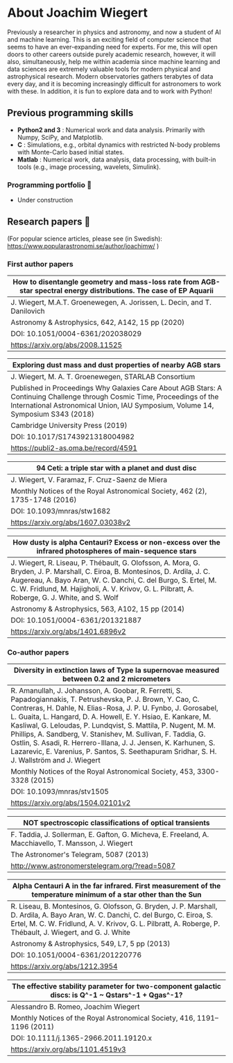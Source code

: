 # About Joachim Wiegert

Previously a researcher in physics and astronomy, and now a student of AI and machine learning. This is an exciting field of computer science that seems to have an ever-expanding need for experts. For me, this will open doors to other careers outside purely academic research, however, it will also, simultaneously, help me within academia since machine learning and data sciences are extremely valuable tools for modern physical and astrophysical research. Modern observatories gathers terabytes of data every day, and it is becoming increasingly difficult for astronomers to work with these. In addition, it is fun to explore data and to work with Python!

## Previous programming skills

- **Python2 and 3** : Numerical work and data analysis. Primarily with Numpy, SciPy, and Matplotlib.
- **C** : Simulations, e.g., orbital dynamics with restricted N-body problems with Monte-Carlo based initial states.
- **Matlab** : Numerical work, data analysis, data processing, with built-in tools (e.g., image processing, wavelets, Simulink).

### Programming portfolio :briefcase:

* Under construction

## Research papers :briefcase:

(For popular science articles, please see (in Swedish): https://www.popularastronomi.se/author/joachimw/ )

### First author papers

|How to disentangle geometry and mass-loss rate from AGB-star spectral energy distributions. The case of EP Aquarii|
|-------------------------------------------|
|J. Wiegert, M.A.T. Groenewegen, A. Jorissen, L. Decin, and T. Danilovich
Astronomy & Astrophysics, 642, A142, 15 pp (2020)|
|DOI: 10.1051/0004-6361/202038029|
|https://arxiv.org/abs/2008.11525|


|Exploring dust mass and dust properties of nearby AGB stars|
|---------------------------------------------------|
|J. Wiegert, M. A. T. Groenewegen, STARLAB Consortium|
|Published in Proceedings Why Galaxies Care About AGB Stars: A Continuing Challenge through Cosmic Time, Proceedings of the International Astronomical Union, IAU Symposium, Volume 14, Symposium S343 (2018)|
|Cambridge University Press (2019)|
|DOI: 10.1017/S1743921318004982|
|https://publi2-as.oma.be/record/4591|


|94 Ceti: a triple star with a planet and dust disc|
|--------------------------------------------------|
|J. Wiegert, V. Faramaz, F. Cruz-Saenz de Miera|
|Monthly Notices of the Royal Astronomical Society, 462 (2), 1735-1748 (2016)|
|DOI: 10.1093/mnras/stw1682|
|https://arxiv.org/abs/1607.03038v2|


|How dusty is alpha Centauri? Excess or non-excess over the infrared photospheres of main-sequence stars|
|-----------------------------------|
|J. Wiegert, R. Liseau, P. Thébault, G. Olofsson, A. Mora, G. Bryden, J. P. Marshall, C. Eiroa, B. Montesinos, D. Ardila, J. C. Augereau, A. Bayo Aran, W. C. Danchi, C. del Burgo, S. Ertel, M. C. W. Fridlund, M. Hajigholi, A. V. Krivov, G. L. Pilbratt, A. Roberge, G. J. White, and S. Wolf|
|Astronomy & Astrophysics, 563, A102, 15 pp (2014)|
|DOI: 10.1051/0004-6361/201321887|
|https://arxiv.org/abs/1401.6896v2|


### Co-author papers

|Diversity in extinction laws of Type Ia supernovae measured between 0.2 and 2 micrometers|
|----------------------------------------|
|R. Amanullah, J. Johansson, A. Goobar, R. Ferretti, S. Papadogiannakis, T. Petrushevska, P. J. Brown, Y. Cao, C. Contreras, H. Dahle, N. Elias-Rosa, J. P. U. Fynbo, J. Gorosabel, L. Guaita, L. Hangard, D. A. Howell, E. Y. Hsiao, E. Kankare, M. Kasliwal, G. Leloudas, P. Lundqvist, S. Mattila, P. Nugent, M. M. Phillips, A. Sandberg, V. Stanishev, M. Sullivan, F. Taddia, G. Ostlin, S. Asadi, R. Herrero-Illana, J. J. Jensen, K. Karhunen, S. Lazarevic, E. Varenius, P. Santos, S. Seethapuram Sridhar, S. H. J. Wallström and J. Wiegert|
|Monthly Notices of the Royal Astronomical Society, 453, 3300-3328 (2015)|
|DOI: 10.1093/mnras/stv1505|
|https://arxiv.org/abs/1504.02101v2|


|NOT spectroscopic classifications of optical transients|
|--------------------------|
|F. Taddia, J. Sollerman, E. Gafton, G. Micheva, E. Freeland, A. Macchiavello, T. Mansson, J. Wiegert|
|The Astronomer's Telegram, 5087 (2013)|
|http://www.astronomerstelegram.org/?read=5087|


|Alpha Centauri A in the far infrared. First measurement of the temperature minimum of a star other than the Sun|
|------------------------------|
|R. Liseau, B. Montesinos, G. Olofsson, G. Bryden, J. P. Marshall, D. Ardila, A. Bayo Aran, W. C. Danchi, C. del Burgo, C. Eiroa, S. Ertel, M. C. W. Fridlund, A. V. Krivov, G. L. Pilbratt, A. Roberge, P. Thébault, J. Wiegert, and G. J. White|
|Astronomy & Astrophysics, 549, L7, 5 pp (2013)|
|DOI: 10.1051/0004-6361/201220776|
|https://arxiv.org/abs/1212.3954|


|The effective stability parameter for two-component galactic discs: is Q^-1 ~ Qstars^-1 + Qgas^-1?|
|-----------------------------|
|Alessandro B. Romeo, Joachim Wiegert|
|Monthly Notices of the Royal Astronomical Society, 416, 1191–1196 (2011)|
|DOI: 10.1111/j.1365-2966.2011.19120.x|
|https://arxiv.org/abs/1101.4519v3|
